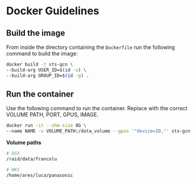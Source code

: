 # Docker Guidelines

## Build the image

From inside the directory containing the `Dockerfile` run the following command to build the image:

```sh
docker build -t sts-gcn \
--build-arg USER_ID=$(id -u) \
--build-arg GROUP_ID=$(id -g) .
```

## Run the container

Use the following command to run the container. Replace with the correct VOLUME PATH, PORT, GPUS, IMAGE.

```sh
docker run -it --shm-size 8G \
--name NAME -v VOLUME_PATH:/data_volume --gpus '"device=ID,"' sts-gcn
```

**Volume paths**

```sh
# DGX
/raid/data/francolu

# WKS
/home/ares/luca/panasonic
```